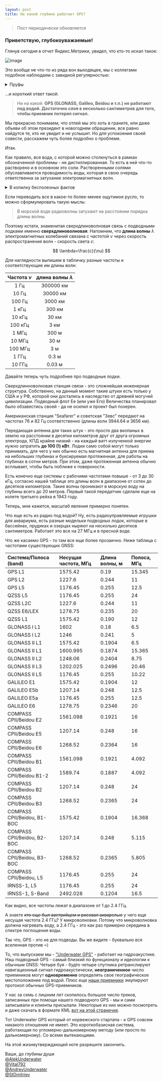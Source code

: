 ```yaml
---
layout: post
title: На какой глубине работает GPS?
---
```


> Пост периодически обновляется

### Приветствую, глубокоуважаемые!

Глянув сегодня в отчет Яндекс.Метрики, увидел, что кто-то искал такое:

![image](https://user-images.githubusercontent.com/24439946/204535128-b8ea8a12-bad0-48be-bb1e-9e28fb18807e.png)

Это вообще не что-то из ряда вон выходящее, мы с коллегами подобное наблюдаем с завидной регулярностью:

<details>
<summary>Пруфы</summary>
<br/>
  
| Обновление от 08.07.2025 |
| :---: |
| ![image](https://github.com/user-attachments/assets/e3da6438-5ae7-4d21-ba26-c0c104914a06) |

| Обновление от 20.06.2023 |
| :---: |
| ![image](https://github.com/ucnl/ucnl.github.io/assets/24439946/89428b6e-7e83-4a18-a60d-40caaafa9c59) <br/> ![image](https://github.com/ucnl/ucnl.github.io/assets/24439946/d785e396-0de1-4288-8d21-a3b592d568d7) |

| Обновление от 07.06.2023 |
| :---: |
| ![image](https://github.com/ucnl/ucnl.github.io/assets/24439946/b8ea5578-3e51-4bb6-9352-b054a75bcf87) |

| Обновление от 05.06.2023  |
| :---: |
| ![image](https://github.com/ucnl/ucnl.github.io/assets/24439946/c0efb779-9417-43ed-871f-ddfae544a5b0) |

| Обновление от 18.05.2023 |
| :---: |
| ![image](https://github.com/ucnl/ucnl.github.io/assets/24439946/0eeb29de-448d-4a1a-ad0a-a73a5a08a518) |
  
| Обновление от 04.04.2023 |
| :---: |
| ![image](https://user-images.githubusercontent.com/24439946/229750263-e2c62e9a-97b4-4491-84d0-41b0eb73a2fe.png) |

| Обновление от 23.03.2023 |
| :---: |
| ![image](https://user-images.githubusercontent.com/24439946/227211922-6bacd1c4-9731-4bc0-8270-bd240d454a60.png) <br/>  ![image](https://user-images.githubusercontent.com/24439946/227212178-b1c4a27a-08b3-439d-a74d-27f976249c1f.png)  <br/> ![image](https://user-images.githubusercontent.com/24439946/229112264-9757e79f-c41b-4023-8ab1-9508e1f76601.png) |

И первичный набор, побудивший написать этот пост:  

![image](https://user-images.githubusercontent.com/24439946/204535390-0123b1b7-1d5e-4758-a9d9-7eda5fc5496b.png)  
![image](https://user-images.githubusercontent.com/24439946/204535418-435887f6-9ee4-4391-be9e-824e3a2645a3.png)  
![image](https://user-images.githubusercontent.com/24439946/204535488-fd47f6f7-9e11-4c90-a0eb-55a332c851a9.png)  
![image](https://user-images.githubusercontent.com/24439946/204535520-95fe0b76-5440-45d8-8ad6-4d2869a754ef.png)  
![image](https://user-images.githubusercontent.com/24439946/204535612-5922a902-454c-4830-bedd-db7cdae49984.png)  
![image](https://user-images.githubusercontent.com/24439946/204535452-b6dae5bb-a9e6-47c8-81a0-40bba7f3d8d6.png)  

</details>

...и короткий ответ такой: 

> Ни на какой: **GPS (GLONASS, Galileo, Beidou и т.п.) не работают под водой. Достаточно слоя в несколько сантиметров для того, чтобы приемник потерял сигнал.**

Мы прекрасно понимаем, что отлей мы это хоть в граните, или даже объяви об этом президент в новогоднем обращении, все равно найдутся те, кто не увидит и не услышит. Но для успокоения своей совести, расскажем чуть более подробно о проблеме.

Итак. 

Как правило, вся вода, с которой можно столкнуться в рамках обозначенной проблемы - не дистиллированная. То есть в ней что-то растворено и в основном это соли. Растворенными солями обуславливается проводимость воды, которая в свою очередь ответственна за затухание электромагнитных волн. 

<details>
  <summary>В копилку бесполезных фактов</summary>
  
Проводимость пресной воды в среднем составляет 0.01 C/м (Сименс на метр), а проводимость морской воды примерно в 400 раз выше, т.е. находится в пределах 4 С/м.
Зачем нам это знание? У меня, например, нет интуитивного понимая таких единиц измерения. Ну, разве что можно блестнуть фрагментарными знаниями в душной заумной беседе =)

</details>
  
Если переводить все в какое-то более-менее ощутимое русло, то можно сформулировать такую мысль:

> В морской воде радиоволны затухают на расстоянии порядка длины волны.

Поэтому кстати, знаменитая сверхдлиноволновая связь с подводными лодками именно **сверхдлиноволновая**. 
Напомним, что **длина волны** $\lambda$ электромагнитных колебаний связана с частотой $\nu$ через скорость распространения волн - скорость света $c$:

$$ \lambda=\frac{c}{\nu} $$

Для наглядности выпишем в табличку разные частоты и соответствующие им длины волн:

| Частота $\nu$ | длина волны $\lambda$ |
| :---: | :---: |
| 1 Гц | 300000 км |
| 10 Гц | 30000 км |
| 100 Гц | 3000 км |
| 1 кГц | 300 км |
| 10 кГц | 30 км |
| 100 кГц | 3 км |
| 1 МГц | 300 м |
| 10 МГц | 30 м |
| 100 МГц | 3 м |
| 1 ГГц | 0.3 м |
| 10 ГГц | 0.03 м |

Давайте теперь чуть подробнее про подводные лодки.

Сверхдлинноволновая станция связи - это сложнейшая инженерная структура. Собственно, на данный момент такие штуки есть только у США и у РФ, которой они достались в наследство от древней могучей цивилизации. Подводный флот Ее (или уже Его) Величества планировал было обзавестись своей - да не осилил и проект был похерен.

Американская станция "Seafarer" и советская "Зевс" передают на частотах 76 и 82 Гц соответственно (длины волн 3944.64 и 3656 км).

Передающая антенна для таких штук - это просто два вкопаных в землю на расстоянии в десятки километров друг от друга огромных электрода, КПД крайне низкий - на каждый ватт излученной энергии нужно затратить **до 100 (!) кВт**. Лодки само собой могут только принимать, для чего у них обычно есть магнитная антенна для приема на небольших глубинах и буксируемая протяженная, для работы на глубинах в сотни метров. При этом, даже протяженная антенна обычно всплывает, чтобы быть поближе к поверхности.

Есть конечно еще системы с рабочими частотами повыше - от 3 до 30 кГц, согласно нашей таблице это длины волн в диапазоне от сотен до десятков километров. Такие волны проникают в морскую воду на глубины всего до 20 метров. Первый такой передатчик сделали еще на излете третьего рейха в 1943 году.

Теперь, мне кажется, масштаб явления примерно понятен. 

Что еще есть из радио под водой? Ну, есть радиоуправляемые игрушки для аквариума, есть разные модельки подводных лодок, которые в бассейнах, прудиках и озерцах ныряют на несколько десятков сантиметров. Работает это все на 27 МГц и в пресной воде.

Что же касаемо GPS - то там все еще более прозаично. Ниже таблица с частотами существующих GNSS:
  
| Система/Полоса (band) | Несущая частота, МГц | Длина волны, м | Полоса, МГц |
| :--- | :--- | :--- | :--- |
| GPS L1 | 1575.42 | 0.19 | 15.345 |
| GPS L2 | 1227.6 | 0.244 | 11 |
| GPS L5 | 1176.45 | 0.255 | 12.5 |
| QZSS L5 | 1176.45 | 0.255 | 24 |
| QZSS L2C | 1227.6 | 0.244 | 11 | 
| QZSS E6/LEX | 1278.75 | 0.235 | 20 |
| QZSS L1 | 1575.42 | 0.190 | 12 |
| GLONASS I L1 | 1602 | 0.18 | 6.5 |
| GLONASS I L2 | 1246 | 0.241 | 5 |
| GLONASS II L1 | 1575.42 | 0.1904 | 6.5 |
| GLONASS II L1 | 1600.995 | 0.1874 | 15.365 |
| GLONASS II L2 | 1248.06 | 0.2404 | 8.75 |
| GLONASS II L3 | 1202.025 | 0.2496 | 20.46 |
| GLONASS II L5 | 1176.45 | 0.255 | 10.22 |
| GALILEO E1 | 1575.42 | 0.1904 | 12 |
| GALILEO E5b | 1207.14 | 0.248 | 12.5 |
| GALILEO E5a | 1176.45 | 0.255 | 12.5 |
| GALILEO E6 | 1278.75 | 0.2346 | 20 |
| COMPASS CPII/Beidou E2 | 1561.098 | 0.1921 | 16 |
| COMPASS CPII/Beidou E5 | 1207.14 | 0.248 | 16 |
| COMPASS CPII/Beidou E6 | 1268.52 | 0.2364 | 16 |
| COMPASS CPII/Beidou B1 | 1561.098 | 0.1921 | 4.092 |
| COMPASS CPII/Beidou B1-2 | 1589.74 | 0.1887 | 4.092 |
| COMPASS CPII/Beidou B2 | 1207.14 | 0.248 | 24 |
| COMPASS CPII/Beidou B3 | 1268.52 | 0.2365 | 24 |
| COMPASS CPII/Beidou, B1-BOC | 1575.42 | 0.1904 | 16.368 |
| COMPASS CPII/Beidou, B2-BOC | 1207.14 | 0.248 | 5.115 |
| COMPASS CPII/Beidou, B3-BOC | 1268.52 | 0.2365 | 5.805 |
| COMPASS CPII/Beidou, L5 | 1176.45 | 0.255 | 24 |
| IRNSS-1, L5 | 1176.45 | 0.255 | 24 |
| IRNSS-1, S-Band | 2492.028 | 0.1204 | 16.5 |
  
Как видно, все частоты лежат в диапазоне от 1 до 2.4 ГГц. 

А знаете <strike>кто еще был австрийцем и рисовал акварелью</strike> у чего еще несущая частота 2.4 ГГц? 
У микроволновки. Потому что микроволновка должна нагревать воду, а 2.4 ГГц - это как раз примерно середина в спектре поглощения воды. 

Так что, GPS - это не для подводы. Вы же видите - буквально вся вселенная против =)

То, что выпускаем мы - ["Underwater GPS"](https://docs.unavlab.com/documentation/RU/RedWAVE/RedWAVE_DataBrief_ru.html) - работает на гидроакустике. 
Наш подводный GPS - самый близкий по функционалу и идеологии к обычным GNSS: Четыре буя - будто четыре спутника ретранслируют навигационный сигнал гидроакустически, 
**неограниченное** число приемников могут **одновременно** определять свое географическое местоположение под водой. Плюс еще [наши приемники](https://docs.unavlab.com/documentation/RU/RedWAVE/RedNODE_Specification_ru.html) эмулируют протокол обычных GPS-приемников.

У нас за семь с лишним лет скопилось большое число треков, записанных при помощи нашего подводного GPS - мы и сами записывали и клиенты присылали. Некоторые из них можно посмотреть и даже скачать в формате KML [вот на этой страничке](https://docs.unavlab.com/documentation/RU/RedWAVE/media).

Тот Underwater GPS который от норвежского стартапа - к GPS совсем никакого отношения не имеет. Это короткобазисная система, работающая по угломерно-дальномерному методу (или просто по дальномерному). Со всеми вытекающими.

На этой жизнеутверждающей ноте разрешите закончить.

Ваши, до _глубины_ души  
[@AlekUnderwater](https://www.github.com/AlekUnderwater)  
[@Vital792](https://github.com/vital792)  
[@AndreyUnderwater](https://github.com/AndreyUnderwater)  
[@StDmitriev](https://github.com/StDmitriev)  
